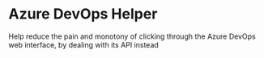 # Azure DevOps Helper

Help reduce the pain and monotony of clicking through the Azure DevOps web interface, by dealing with its API instead
